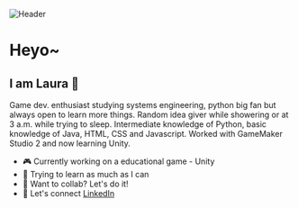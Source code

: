 ![Header](https://github.com/otterlab/otterlab/blob/main/OTTERLAB_GITHUB.png?raw=true)

# Heyo~
## I am Laura 🦦

Game dev. enthusiast studying systems engineering, python big fan but always open to learn more things. Random idea giver while showering or at 3 a.m. while trying to sleep.
Intermediate knowledge of Python, basic knowledge of Java, HTML, CSS and Javascript. Worked with GameMaker Studio 2 and now learning Unity.

- 🎮 Currently working on a educational game - Unity
- 📖 Trying to learn as much as I can
- 🤝 Want to collab? Let's do it!
- 👀 Let's connect [LinkedIn](www.linkedin.com/in/laurarodriguezo)